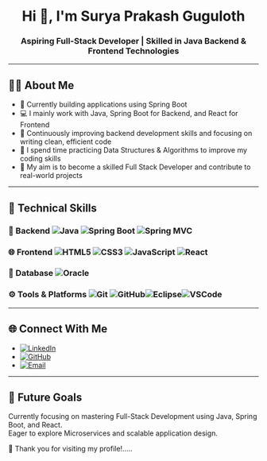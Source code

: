 <h1 align="center">Hi 👋, I'm Surya Prakash Guguloth </h1>
<h3 align="center">Aspiring Full-Stack Developer | Skilled in Java Backend & Frontend Technologies</h3>

---
## 👨‍💻 About Me

- 🔭 Currently building applications using Spring Boot
- 💻 I mainly work with Java, Spring Boot for Backend, and React for Frontend  
- 🚀 Continuously improving backend development skills and focusing on writing clean, efficient code
- 🧠 I spend time practicing Data Structures & Algorithms to improve my coding skills  
- 🎯 My aim is to become a skilled Full Stack Developer and contribute to real-world projects  
---

## 💼 Technical Skills

### 🚀 Backend       ![Java](https://img.shields.io/badge/Java-ED8B00?style=flat&logo=java&logoColor=white) ![Spring Boot](https://img.shields.io/badge/SpringBoot-6DB33F?style=flat&logo=springboot&logoColor=white) ![Spring MVC](https://img.shields.io/badge/SpringMVC-6DB33F?style=flat&logo=spring&logoColor=white)

 

### 🌐 Frontend      ![HTML5](https://img.shields.io/badge/HTML5-E34F26?style=flat&logo=html5&logoColor=white) ![CSS3](https://img.shields.io/badge/CSS3-1572B6?style=flat&logo=css3&logoColor=white) ![JavaScript](https://img.shields.io/badge/JavaScript-F7DF1E?style=flat&logo=javascript&logoColor=black) ![React](https://img.shields.io/badge/React-20232A?style=flat&logo=react&logoColor=61DAFB)


### 💾 Database      ![Oracle](https://img.shields.io/badge/Oracle_SQL-F80000?style=flat&logo=oracle&logoColor=white)

### ⚙ Tools & Platforms   ![Git](https://img.shields.io/badge/Git-F05032?style=flat&logo=git&logoColor=white) ![GitHub](https://img.shields.io/badge/GitHub-181717?style=flat&logo=github&logoColor=white)![Eclipse](https://img.shields.io/badge/Eclipse-2C2255?style=flat&logo=eclipse&logoColor=white)![VSCode](https://img.shields.io/badge/VSCode-007ACC?style=flat&logo=visualstudiocode&logoColor=white)
---

## 🌐 Connect With Me

- [![LinkedIn](https://img.shields.io/badge/LinkedIn-0077B5?style=flat&logo=linkedin&logoColor=white)](http://www.linkedin.com/in/guguloth-surya-prakash-5a4744367)
- [![GitHub](https://img.shields.io/badge/GitHub-181717?style=flat&logo=github&logoColor=white)](https://github.com/SuryaPrakash-46) 
- [![Email](https://img.shields.io/badge/Email-red?style=flat&logo=gmail&logoColor=white)](mailto:suryaprakashguguloth46@gmail.com)

---
## 🚀 Future Goals

Currently focusing on mastering Full-Stack Development using Java, Spring Boot, and React.  
Eager to explore Microservices and scalable application design.  

🙏 Thank you for visiting my profile!.....
